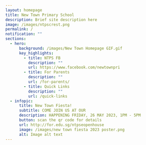 ```yaml
---
layout: homepage
title: New Town Primary School
description: Brief site description here
image: /images/ntpscrest.png
permalink: /
notification: ""
sections:
  - hero:
      background: /images/New Town Homepage GIF.gif
      key_highlights:
        - title: NTPS FB
          description: ""
          url: https://www.facebook.com/newtownpri
        - title: For Parents
          description: ""
          url: /for-parents/
        - title: Quick Links
          description: ""
          url: /quick-links
  - infopic:
      title: New Town Fiesta!
      subtitle: COME JOIN US AT OUR
      description: HAPPENING FRIDAY, 26 MAY 2023, 1PM - 5PM
      button: scan the qr code for details
      url: http://for.edu.sg/ntpseopenhouse
      image: /images/new town fiesta 2023 poster.png
      alt: Image alt text
---
```

